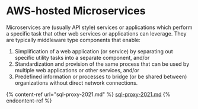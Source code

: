 # AWS-hosted Microservices

Microservices are (usually API style) services or applications which perform a specific task that other web services or applications can leverage. They are typically middleware type components that enable:

1. Simplification of a web application (or service) by separating out specific utility tasks into a separate component, and/or&#x20;
2. Standardization and provision of the same process that can be used by multiple web applications or other services, and/or
3. Predefined information or processes to bridge (or be shared between) organizations without direct network connections.

{% content-ref url="sql-proxy-2021.md" %}
[sql-proxy-2021.md](sql-proxy-2021.md)
{% endcontent-ref %}

